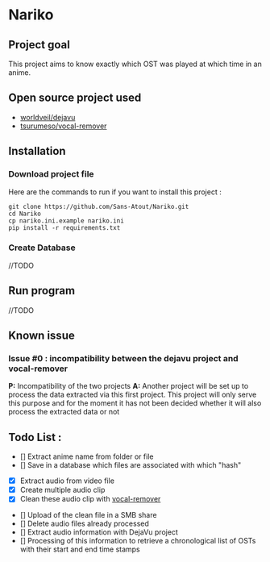 # Nariko

## Project goal

This project aims to know exactly which OST was played at which time in an anime.

## Open source project used

* [worldveil/dejavu](https://github.com/worldveil/dejavu)
* [tsurumeso/vocal-remover](https://github.com/tsurumeso/vocal-remover/)


## Installation

### Download project file

Here are the commands to run if you want to install this project :
```console
git clone https://github.com/Sans-Atout/Nariko.git
cd Nariko
cp nariko.ini.example nariko.ini
pip install -r requirements.txt
```

### Create Database

//TODO

## Run program

//TODO

## Known issue

### Issue #0 : incompatibility between the dejavu project and vocal-remover

**P:** Incompatibility of the two projects
**A:** Another project will be set up to process the data extracted via this first project. This project will only serve this purpose and for the moment it has not been decided whether it will also process the extracted data or not 

## Todo List :

* [] Extract anime name from folder or file
* [] Save in a database which files are associated with which "hash"
* [x] Extract audio from video file
* [x] Create multiple audio clip
* [x] Clean these audio clip with [vocal-remover](https://github.com/tsurumeso/vocal-remover/)
* [] Upload of the clean file in a SMB share
* [] Delete audio files already processed
* [] Extract audio information with DejaVu project
* [] Processing of this information to retrieve a chronological list of OSTs with their start and end time stamps
